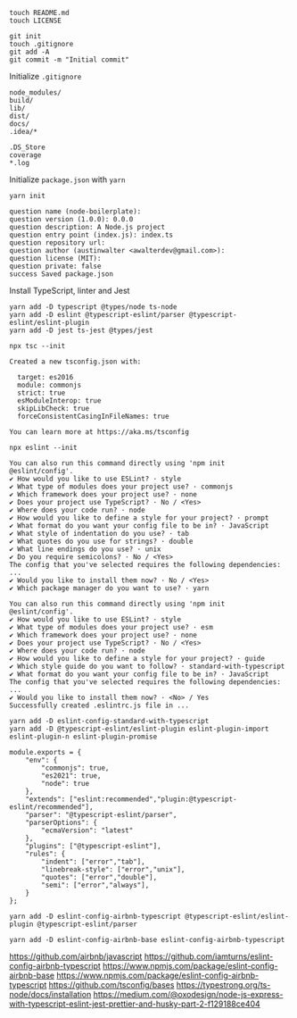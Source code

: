 ```
touch README.md
touch LICENSE
```

```
git init
touch .gitignore
git add -A
git commit -m "Initial commit"
```

Initialize `.gitignore`

```
node_modules/
build/
lib/
dist/
docs/
.idea/*

.DS_Store
coverage
*.log
```

Initialize `package.json` with `yarn`

```
yarn init
```

```
question name (node-boilerplate): 
question version (1.0.0): 0.0.0
question description: A Node.js project
question entry point (index.js): index.ts
question repository url: 
question author (austinwalter <awalterdev@gmail.com>): 
question license (MIT): 
question private: false
success Saved package.json
```

Install TypeScript, linter and Jest

```
yarn add -D typescript @types/node ts-node
yarn add -D eslint @typescript-eslint/parser @typescript-eslint/eslint-plugin
yarn add -D jest ts-jest @types/jest
```

```
npx tsc --init
```

```
Created a new tsconfig.json with:

  target: es2016
  module: commonjs
  strict: true
  esModuleInterop: true
  skipLibCheck: true
  forceConsistentCasingInFileNames: true

You can learn more at https://aka.ms/tsconfig
```

```
npx eslint --init
```

```
You can also run this command directly using 'npm init @eslint/config'.
✔ How would you like to use ESLint? · style
✔ What type of modules does your project use? · commonjs
✔ Which framework does your project use? · none
✔ Does your project use TypeScript? · No / <Yes>
✔ Where does your code run? · node
✔ How would you like to define a style for your project? · prompt
✔ What format do you want your config file to be in? · JavaScript
✔ What style of indentation do you use? · tab
✔ What quotes do you use for strings? · double
✔ What line endings do you use? · unix
✔ Do you require semicolons? · No / <Yes>
The config that you've selected requires the following dependencies: ...
✔ Would you like to install them now? · No / <Yes>
✔ Which package manager do you want to use? · yarn
```

```
You can also run this command directly using 'npm init @eslint/config'.
✔ How would you like to use ESLint? · style
✔ What type of modules does your project use? · esm
✔ Which framework does your project use? · none
✔ Does your project use TypeScript? · No / <Yes>
✔ Where does your code run? · node
✔ How would you like to define a style for your project? · guide
✔ Which style guide do you want to follow? · standard-with-typescript
✔ What format do you want your config file to be in? · JavaScript
The config that you've selected requires the following dependencies: ...
✔ Would you like to install them now? · <No> / Yes
Successfully created .eslintrc.js file in ...
```

```
yarn add -D eslint-config-standard-with-typescript
yarn add -D @typescript-eslint/eslint-plugin eslint-plugin-import eslint-plugin-n eslint-plugin-promise
```

```
module.exports = {
	"env": {
		"commonjs": true,
		"es2021": true,
		"node": true
	},
	"extends": ["eslint:recommended","plugin:@typescript-eslint/recommended"],
	"parser": "@typescript-eslint/parser",
	"parserOptions": {
		"ecmaVersion": "latest"
	},
	"plugins": ["@typescript-eslint"],
	"rules": {
		"indent": ["error","tab"],
		"linebreak-style": ["error","unix"],
		"quotes": ["error","double"],
		"semi": ["error","always"],
	}
};

```


```
yarn add -D eslint-config-airbnb-typescript @typescript-eslint/eslint-plugin @typescript-eslint/parser
```

```
yarn add -D eslint-config-airbnb-base eslint-config-airbnb-typescript
```


https://github.com/airbnb/javascript
https://github.com/iamturns/eslint-config-airbnb-typescript
https://www.npmjs.com/package/eslint-config-airbnb-base
https://www.npmjs.com/package/eslint-config-airbnb-typescript
https://github.com/tsconfig/bases
https://typestrong.org/ts-node/docs/installation
https://medium.com/@oxodesign/node-js-express-with-typescript-eslint-jest-prettier-and-husky-part-2-f129188ce404